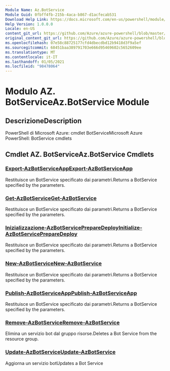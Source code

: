 ```yaml
---
Module Name: Az.BotService
Module Guid: 0fbff4fb-215b-4aca-b867-d1acfecab531
Download Help Link: https://docs.microsoft.com/en-us/powershell/module/az.botservice
Help Version: 1.0.0.0
Locale: en-US
content_git_url: https://github.com/Azure/azure-powershell/blob/master/src/BotService/help/Az.BotService.md
original_content_git_url: https://github.com/Azure/azure-powershell/blob/master/src/BotService/help/Az.BotService.md
ms.openlocfilehash: 07e58c88725177cfd4dbecdbd12b9418d3f9a5ef
ms.sourcegitcommit: 68451baa389791703e666d95469602c5652609ee
ms.translationtype: MT
ms.contentlocale: it-IT
ms.lasthandoff: 01/05/2021
ms.locfileid: "98478064"
---
```

# <span data-ttu-id="8aba5-101">Modulo AZ. BotService</span><span class="sxs-lookup"><span data-stu-id="8aba5-101">Az.BotService Module</span></span>
## <span data-ttu-id="8aba5-102">Descrizione</span><span class="sxs-lookup"><span data-stu-id="8aba5-102">Description</span></span>
<span data-ttu-id="8aba5-103">PowerShell di Microsoft Azure: cmdlet BotService</span><span class="sxs-lookup"><span data-stu-id="8aba5-103">Microsoft Azure PowerShell: BotService cmdlets</span></span>

## <span data-ttu-id="8aba5-104">Cmdlet AZ. BotService</span><span class="sxs-lookup"><span data-stu-id="8aba5-104">Az.BotService Cmdlets</span></span>
### [<span data-ttu-id="8aba5-105">Export-AzBotServiceApp</span><span class="sxs-lookup"><span data-stu-id="8aba5-105">Export-AzBotServiceApp</span></span>](Export-AzBotServiceApp.md)
<span data-ttu-id="8aba5-106">Restituisce un BotService specificato dai parametri.</span><span class="sxs-lookup"><span data-stu-id="8aba5-106">Returns a BotService specified by the parameters.</span></span>

### [<span data-ttu-id="8aba5-107">Get-AzBotService</span><span class="sxs-lookup"><span data-stu-id="8aba5-107">Get-AzBotService</span></span>](Get-AzBotService.md)
<span data-ttu-id="8aba5-108">Restituisce un BotService specificato dai parametri.</span><span class="sxs-lookup"><span data-stu-id="8aba5-108">Returns a BotService specified by the parameters.</span></span>

### [<span data-ttu-id="8aba5-109">Inizializzazione-AzBotServicePrepareDeploy</span><span class="sxs-lookup"><span data-stu-id="8aba5-109">Initialize-AzBotServicePrepareDeploy</span></span>](Initialize-AzBotServicePrepareDeploy.md)
<span data-ttu-id="8aba5-110">Restituisce un BotService specificato dai parametri.</span><span class="sxs-lookup"><span data-stu-id="8aba5-110">Returns a BotService specified by the parameters.</span></span>

### [<span data-ttu-id="8aba5-111">New-AzBotService</span><span class="sxs-lookup"><span data-stu-id="8aba5-111">New-AzBotService</span></span>](New-AzBotService.md)
<span data-ttu-id="8aba5-112">Restituisce un BotService specificato dai parametri.</span><span class="sxs-lookup"><span data-stu-id="8aba5-112">Returns a BotService specified by the parameters.</span></span>

### [<span data-ttu-id="8aba5-113">Publish-AzBotServiceApp</span><span class="sxs-lookup"><span data-stu-id="8aba5-113">Publish-AzBotServiceApp</span></span>](Publish-AzBotServiceApp.md)
<span data-ttu-id="8aba5-114">Restituisce un BotService specificato dai parametri.</span><span class="sxs-lookup"><span data-stu-id="8aba5-114">Returns a BotService specified by the parameters.</span></span>

### [<span data-ttu-id="8aba5-115">Remove-AzBotService</span><span class="sxs-lookup"><span data-stu-id="8aba5-115">Remove-AzBotService</span></span>](Remove-AzBotService.md)
<span data-ttu-id="8aba5-116">Elimina un servizio bot dal gruppo risorse.</span><span class="sxs-lookup"><span data-stu-id="8aba5-116">Deletes a Bot Service from the resource group.</span></span>

### [<span data-ttu-id="8aba5-117">Update-AzBotService</span><span class="sxs-lookup"><span data-stu-id="8aba5-117">Update-AzBotService</span></span>](Update-AzBotService.md)
<span data-ttu-id="8aba5-118">Aggiorna un servizio bot</span><span class="sxs-lookup"><span data-stu-id="8aba5-118">Updates a Bot Service</span></span>

